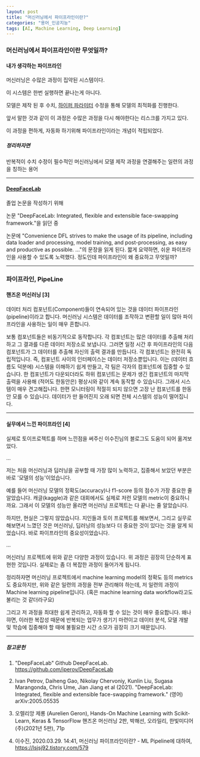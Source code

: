 ```yaml
---
layout: post
title: "머신러닝에서 파이프라인이란?"
categories: "용어_인공지능"
tags: [AI, Machine Learning, Deep Learning]
---
```




### 머신러닝에서 파이프라인이란 무엇일까?

#### 내가 생각하는 파이프라인

머신러닝은 수많은 과정이 집약된 시스템이다.

이 시스템은 한번 실행하면 끝나는게 아니다.

모델은 제작 된 후 수치, [하이퍼 파라미터](https://maizer2.github.io/용어_인공지능/2022/01/15/인공지능에서-모델-파라미터란.html) 수정을 통해 모델의 최적화를 진행한다.

앞서 말한 것과 같이 이 과정은 수많은 과정을 다시 해야한다는 리스크를 가지고 있다.

이 과정을 편하게, 자동화 하기위해 파이프라인이라는 개념이 적립되었다.

##### 정리하자면

반복적이 수치 수정이 필수적인 머신러닝에서 모델 제작 과정을 연결해주는 일련의 과정을 칭하는 용어

---

#### [DeepFaceLab](https://github.com/iperov/DeepFaceLab)

졸업 논문을 작성하기 위해 

논문 "DeepFaceLab: Integrated, flexible and extensible face-swapping framework."을 읽던 중 

논문에 "Convenience DFL strives to make the usage of its pipeline, 
including data loader and processing, model training, and post-processing, 
as easy and productive as possible. ..."의 문장을 읽게 된다. 짧게 요약하면, 쉬운 파이프라인을 사용할 수 있도록 노력했다. 정도인데 파이프라인이 왜 중요하고 무엇일까?

---

### 파이프라인, PipeLine

#### 핸즈온 머신러닝 [3]

데이터 처리 컴포넌트(Component)들이 연속되어 있는 것을 데이터 파이프라인(pipeline)이라고 합니다. 머신러닝 시스템은 데이터를 조작하고 변환할 일이 많아 파이프라인을 사용하는 일이 매우 흔합니다.

보통 컴포넌트들은 비동기적으로 동작합니다. 각 컴포넌트는 많은 데이터를 추출해 처리하고 그 결과를 다른 데이터 저장소로 보냅니다. 그러면 일정 시간 후 파이프라인의 다음 컴포넌트가 그 데이터를 추출해 자신의 출력 결과를 만듭니다. 각 컴포넌트는 완전히 독립적입니다. 즉, 컴포넌트 사이의 인터페이스는 데이터 저장소뿐입니다. 이는 (데이터 흐름도 덕분에) 시스템을 이해하기 쉽게 만들고, 각 팀은 각자의 컴포넌트에 집중할 수 있습니다. 한 컴포넌트가 다운되더라도 하위 컴포넌트는 문제가 생긴 컴포넌트의 마지막 출력을 사용해 (적어도 한동안은) 평상시와 같이 계속 동작할 수 있습니다. 그래서 시스템이 매우 견고해집니다. 한편 모니터링이 적절히 되지 않으면 고장 난 컴포넌트를 한동안 모를 수 있습니다. 데이터가 만 들어진지 오래 되면 전체 시스템의 성능이 떨어집니다.

---

#### 실무에서 느낀 파이프라인 [4]

실제로 토이프로젝트를 하며 느낀점을 써주신 이수진님의 블로그도 도움이 되어 옮겨보았다.

...

저는 처음 머신러닝과 딥러닝을 공부할 때 가장 많이 노력하고, 집중해서 보았던 부분은 바로 '모델의 성능'이었습니다.

예를 들어 머신러닝 모델의 정확도(accuracy)나 f1-score 등의 점수가 가장 중요한 줄 알았습니다. 캐글(kaggle)과 같은 대회에서도 실제로 저런 모델의 metric이 중요하니까요. 그래서 이 모델의 성능만 올리면 머신러닝 프로젝트는 다 끝나는 줄 알았습니다.

하지만, 현실은 그렇지 않았습니다. 지인들과 토이 프로젝트를 해보면서, 그리고 실무로 해보면서 느꼈던 것은 머신러닝, 딥러닝의 성능보다 더 중요한 것이 있다는 것을 알게 되었습니다. 바로 파이프라인의 중요성이었습니다. 

...

머신러닝 프로젝트에 위와 같은 다양한 과정이 있습니다. 위 과정은 굉장히 단순하게 표현한 것입니다. 실제로는 좀 더 복잡한 과정이 들어가게 됩니다. 

정리하자면 머신러닝 프로젝트에서 machine learning model의 정확도 등의 metrics도 중요하지만, 위와 같은 일련의 과정을 전부 관리해야 하는데, 저 일련의 과정이 Machine learning pipeline입니다. (혹은 machine learning data workflow라고도 불리는 것 같더라구요)

그리고 저 과정을 최대한 쉽게 관리하고, 자동화 할 수 있는 것이 매우 중요합니다. 왜나햐면, 이러한 복잡성 때문에 반복되는 업무가 생기기 마련이고 데이터 분석, 모델 개발 및 학습에 집중해야 할 때에 불필요한 시간 소모가 굉장히 크기 때문입니다.

---

##### 참고문헌

1) "DeepFaceLab" Github DeepFaceLab. https://github.com/iperov/DeepFaceLab

2) Ivan Petrov, Daiheng Gao, Nikolay Chervoniy, Kunlin Liu, Sugasa Marangonda, Chris Ume, Jian Jiang et al (2021). "DeepFaceLab: Integrated, flexible and extensible face-swapping framework." (영어) arXiv:2005.05535

3) 오렐리앙 제롱 (Aurelien Geron), Hands-On Machine Learning with Scikit-Learn, Keras & TensorFlow 핸즈온 머신러닝 2판, 박해선, 오라일리, 한빛미디어(주)(2021년 5판), 71p

4) 이수진, 2020.03.29. 14:41, 머신러닝 파이프라인이란? - ML Pipeline에 대하여, https://lsjsj92.tistory.com/579
